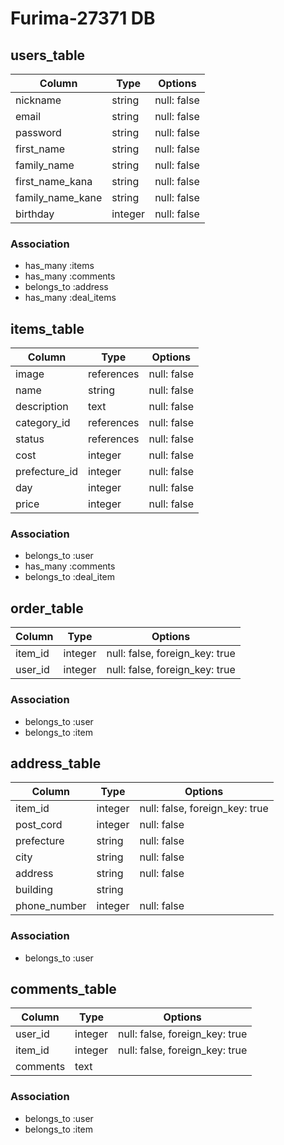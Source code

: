 # Furima-27371 DB

## users_table
|Column|Type|Options|
|------|----|-------|
|nickname|string|null: false|
|email|string|null: false|
|password|string|null: false|
|first_name|string|null: false|
|family_name|string|null: false|
|first_name_kana|string|null: false|
|family_name_kane|string|null: false|
|birthday|integer|null: false|

### Association
- has_many :items
- has_many :comments
- belongs_to :address
- has_many :deal_items


## items_table
|Column|Type|Options|
|------|----|-------|
|image|references|null: false|
|name|string|null: false|
|description|text|null: false|
|category_id|references|null: false|
|status|references|null: false|
|cost|integer|null: false|
|prefecture_id|integer|null: false|
|day|integer|null: false|
|price|integer|null: false|

### Association
- belongs_to :user
- has_many :comments
- belongs_to :deal_item

## order_table
|Column|Type|Options|
|------|----|-------|
|item_id|integer|null: false, foreign_key: true|
|user_id|integer|null: false, foreign_key: true|

### Association
- belongs_to :user
- belongs_to :item

## address_table
|Column|Type|Options|
|------|----|-------|
|item_id|integer|null: false, foreign_key: true|
|post_cord|integer|null: false|
|prefecture|string|null: false|
|city|string|null: false|
|address|string|null: false|
|building|string|
|phone_number|integer|null: false|

### Association
- belongs_to :user

## comments_table
|Column|Type|Options|
|------|----|-------|
|user_id|integer|null: false, foreign_key: true|
|item_id|integer|null: false, foreign_key: true|
|comments|text|

### Association
- belongs_to :user
- belongs_to :item

